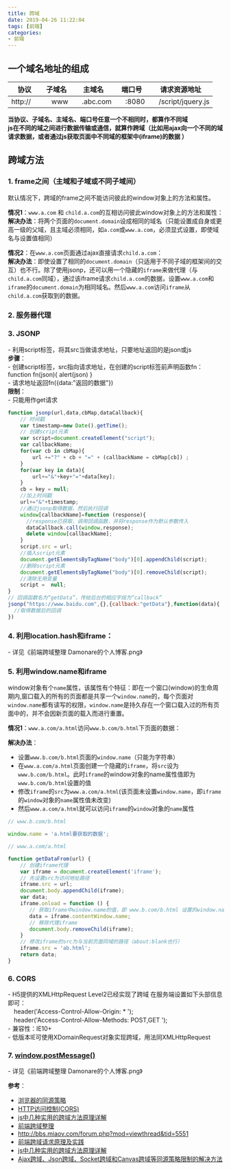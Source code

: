 ```yaml
---
title: 跨域
date: 2019-04-26 11:22:04
tags: [前端]
categories:
- 前端
---
```


## 一个域名地址的组成

<!-- more -->

协议 | 子域名 | 主域名 | 端口号 | 请求资源地址
---|---|---|---|---
http://　|　www |　.abc.com |　:8080  |　/script/jquery.js  
**当协议、子域名、主域名、端口号任意一个不相同时，都算作不同域**  
**js在不同的域之间进行数据传输或通信，就算作跨域（比如用ajax向一个不同的域请求数据，或者通过js获取页面中不同域的框架中(iframe)的数据 ）**  


## 跨域方法
### 1. frame之间（主域和子域或不同子域间）
默认情况下，跨域的frame之间不能访问彼此的window对象上的方法和属性。

**情况1**：`www.a.com` 和 `child.a.com`的互相访问彼此window对象上的方法和属性：  
**解决办法**：将两个页面的`document.domain`设成相同的域名（只能设置成自身或更高一级的父域，且主域必须相同，如`a.com`或`www.a.com`，必须显式设置，即使域名与设置值相同）

**情况2**：在`www.a.com`页面通过ajax直接请求`child.a.com`：  
**解决办法**：即使设置了相同的`document.domain`（只适用于不同子域的框架间的交互）也不行。除了使用jsonp，还可以用一个隐藏的`iframe`来做代理（与`child.a.com`同域），通过该iframe请求`child.a.com`的数据，设置`www.a.com`和`iframe`的`document.domain`为相同域名。然后`www.a.com`访问`iframe`从`child.a.com`获取到的数据。

### 2. 服务器代理
### 3. JSONP
\- 利用script标签，将其src当做请求地址，只要地址返回的是json或js  
**步骤**：  
\- 创建script标签，src指向请求地址，在创建的script标签前声明函数fn：function fn(json){ alert(json) }  
\- 请求地址返回fn({data:"返回的数据"})  
**限制**：  
\- 只能用作get请求

```js
function jsonp(url,data,cbMap,dataCallback){
    // 时间戳
    var timestamp=new Date().getTime();
    // 创建script元素
    var script=document.createElement("script");
    var callbackName;
    for(var cb in cbMap){
        url +="?" + cb + "=" + (callbackName = cbMap[cb]) ;
    }
    for(var key in data){
        url+="&"+key+"="+data[key];
    }
    cb = key = null;
    //加上时间戳
    url+="&"+timestamp;
    //通过jsonp取得数据，然后执行回调
    window[callbackName]=function (response){
      //response已获取，调用回调函数，并将response作为默认参数传入
      dataCallback.call(window,response);
      delete window[callbackName];
    }
    script.src = url;
    //插入script元素
    document.getElementsByTagName("body")[0].appendChild(script);
    //删除script元素
    document.getElementsByTagName("body")[0].removeChild(script);
    //清除无用变量
    script =  null;
}
// 回调函数名为“getData”，传给后台的相应字段为“callback”
jsonp("https://www.baidu.com",{},{callback:"getData"},function(data){
  //取得数据后的回调
})
```
### 4. 利用location.hash和iframe：
\- 详见《前端跨域整理   Damonare的个人博客.png》

### 5. 利用window.name和iframe
window对象有个`name`属性，该属性有个特征：即在一个窗口(window)的生命周期内,窗口载入的所有的页面都是共享一个`window.name`的，每个页面对`window.name`都有读写的权限，`window.name`是持久存在一个窗口载入过的所有页面中的，并不会因新页面的载入而进行重置。

**情况1**：`www.a.com/a.html`访问`www.b.com/b.html`下页面的数据：

**解决办法**：
- 设置`www.b.com/b.html`页面的`window.name`（只能为字符串）
- 在`www.a.com/a.html`页面创建一个隐藏的`iframe`，将`src`设为 `www.b.com/b.html`。此时`iframe`的window对象的name属性值即为`www.b.com/b.html`设置的值
- 修改`iframe`的`src`为`www.a.com/a.html`(该页面未设置`window.name`，即`iframe`的`window`对象的`name`属性值未改变)
- 然后`www.a.com/a.html`就可以访问`iframe`的`window`对象的`name`属性

```js
// www.b.com/b.html

window.name = 'a.html要获取的数据';
```

```js
// www.a.com/a.html

function getDataFrom(url) {
    // 创建iframe代理
    var iframe = document.createElement('iframe');
    // 先设置src为访问地址路径
    iframe.src = url;
    document.body.appendChild(iframe);
    var data;
    iframe.onload = function () {
       // 获取iframe中window.name的值，即 www.b.com/b.html 设置的window.name
       data = iframe.contentWindow.name;
       // 移除代理iframe
       document.body.removeChild(iframe);
    }
    // 修改iframe的src为与当前页面同域的路径（about:blank也行）
    iframe.src = 'ab.html';
    return data;
}

```



### 6. CORS
\- H5提供的XMLHttpRequest Level2已经实现了跨域
在服务端设置如下头部信息即可：  
　header('Access-Control-Allow-Origin: * ');  
　header('Access-Control-Allow-Methods: POST,GET ');  
\- 兼容性：IE10+  
\- 低版本IE可使用XDomainRequest对象实现跨域，用法同XMLHttpRequest
### 7. [window.postMessage()](跨文档通信.md)

\- 详见《前端跨域整理   Damonare的个人博客.png》

**参考**：
- [浏览器的同源策略](https://developer.mozilla.org/zh-CN/docs/Web/Security/Same-origin_policy)
- [HTTP访问控制(CORS)](https://developer.mozilla.org/zh-CN/docs/Web/HTTP/Access_control_CORS)  
- [js中几种实用的跨域方法原理详解](https://my.oschina.net/u/3341316/blog/856682)
- [前端跨域整理](http://damonare.github.io/2016/10/30/%E5%89%8D%E7%AB%AF%E8%B7%A8%E5%9F%9F%E6%95%B4%E7%90%86/#more)    
- http://bbs.miaov.com/forum.php?mod=viewthread&tid=5551  
- [前端跨域请求原理及实践](http://tingandpeng.com/2016/09/05/%E5%89%8D%E7%AB%AF%E8%B7%A8%E5%9F%9F%E8%AF%B7%E6%B1%82%E5%8E%9F%E7%90%86%E5%8F%8A%E5%AE%9E%E8%B7%B5/)  
- [js中几种实用的跨域方法原理详解](http://www.cnblogs.com/2050/p/3191744.html)  
- [Ajax跨域、Json跨域、Socket跨域和Canvas跨域等同源策略限制的解决方法](http://blog.csdn.net/freshlover/article/details/44223467)
